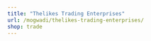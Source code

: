 ```yaml
---
title: "Thelikes Trading Enterprises"
url: /mogwadi/thelikes-trading-enterprises/
shop: trade
---
```

